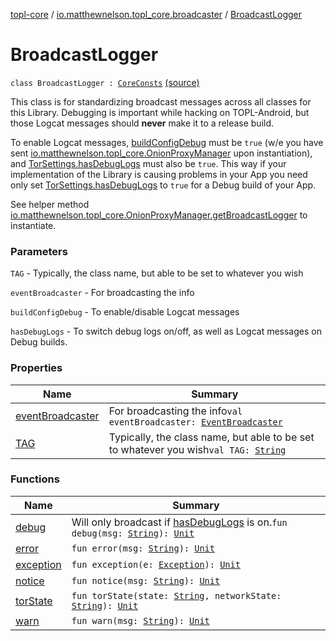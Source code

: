 [topl-core](../../index.md) / [io.matthewnelson.topl_core.broadcaster](../index.md) / [BroadcastLogger](./index.md)

# BroadcastLogger

`class BroadcastLogger : `[`CoreConsts`](../../io.matthewnelson.topl_core.util/-core-consts/index.md) [(source)](https://github.com/05nelsonm/TorOnionProxyLibrary-Android/blob/master/topl-core/src/main/java/io/matthewnelson/topl_core/broadcaster/BroadcastLogger.kt#L48)

This class is for standardizing broadcast messages across all classes for this Library.
Debugging is important while hacking on TOPL-Android, but those Logcat messages
should **never** make it to a release build.

To enable Logcat messages, [buildConfigDebug](#) must be `true` (w/e you have sent
[io.matthewnelson.topl_core.OnionProxyManager](../../io.matthewnelson.topl_core/-onion-proxy-manager/index.md) upon instantiation), and
[TorSettings.hasDebugLogs](file:/home/matthew/AndroidStudioProjects/personal_projects/TorOnionProxyLibrary-Android/docs/topl-core-base/io.matthewnelson.topl_core_base/-tor-settings/has-debug-logs.md) must also be `true`. This way if your implementation of the
Library is causing problems in your App you need only set [TorSettings.hasDebugLogs](file:/home/matthew/AndroidStudioProjects/personal_projects/TorOnionProxyLibrary-Android/docs/topl-core-base/io.matthewnelson.topl_core_base/-tor-settings/has-debug-logs.md) to
`true` for a Debug build of your App.

See helper method [io.matthewnelson.topl_core.OnionProxyManager.getBroadcastLogger](../../io.matthewnelson.topl_core/-onion-proxy-manager/get-broadcast-logger.md) to
instantiate.

### Parameters

`TAG` - Typically, the class name, but able to be set to whatever you wish

`eventBroadcaster` - For broadcasting the info

`buildConfigDebug` - To enable/disable Logcat messages

`hasDebugLogs` - To switch debug logs on/off, as well as Logcat messages on Debug builds.

### Properties

| Name | Summary |
|---|---|
| [eventBroadcaster](event-broadcaster.md) | For broadcasting the info`val eventBroadcaster: `[`EventBroadcaster`](file:/home/matthew/AndroidStudioProjects/personal_projects/TorOnionProxyLibrary-Android/docs/topl-core-base/io.matthewnelson.topl_core_base/-event-broadcaster/index.md) |
| [TAG](-t-a-g.md) | Typically, the class name, but able to be set to whatever you wish`val TAG: `[`String`](https://kotlinlang.org/api/latest/jvm/stdlib/kotlin/-string/index.html) |

### Functions

| Name | Summary |
|---|---|
| [debug](debug.md) | Will only broadcast if [hasDebugLogs](#) is on.`fun debug(msg: `[`String`](https://kotlinlang.org/api/latest/jvm/stdlib/kotlin/-string/index.html)`): `[`Unit`](https://kotlinlang.org/api/latest/jvm/stdlib/kotlin/-unit/index.html) |
| [error](error.md) | `fun error(msg: `[`String`](https://kotlinlang.org/api/latest/jvm/stdlib/kotlin/-string/index.html)`): `[`Unit`](https://kotlinlang.org/api/latest/jvm/stdlib/kotlin/-unit/index.html) |
| [exception](exception.md) | `fun exception(e: `[`Exception`](https://kotlinlang.org/api/latest/jvm/stdlib/kotlin/-exception/index.html)`): `[`Unit`](https://kotlinlang.org/api/latest/jvm/stdlib/kotlin/-unit/index.html) |
| [notice](notice.md) | `fun notice(msg: `[`String`](https://kotlinlang.org/api/latest/jvm/stdlib/kotlin/-string/index.html)`): `[`Unit`](https://kotlinlang.org/api/latest/jvm/stdlib/kotlin/-unit/index.html) |
| [torState](tor-state.md) | `fun torState(state: `[`String`](https://kotlinlang.org/api/latest/jvm/stdlib/kotlin/-string/index.html)`, networkState: `[`String`](https://kotlinlang.org/api/latest/jvm/stdlib/kotlin/-string/index.html)`): `[`Unit`](https://kotlinlang.org/api/latest/jvm/stdlib/kotlin/-unit/index.html) |
| [warn](warn.md) | `fun warn(msg: `[`String`](https://kotlinlang.org/api/latest/jvm/stdlib/kotlin/-string/index.html)`): `[`Unit`](https://kotlinlang.org/api/latest/jvm/stdlib/kotlin/-unit/index.html) |
